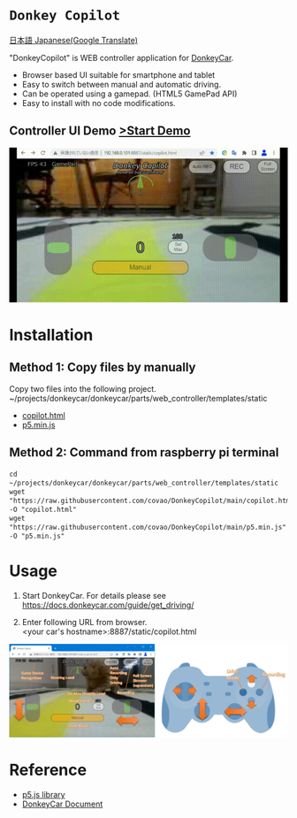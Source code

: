 # <code>Donkey Copilot</code>

[日本語 Japanese(Google Translate)](https://github-com.translate.goog/covao/DonkeyCopilot/blob/main/README.md?_x_tr_sl=en&_x_tr_tl=ja&_x_tr_hl=ja&_x_tr_pto=wapp)  

"DonkeyCopilot" is WEB controller application for [DonkeyCar](https://docs.donkeycar.com/). 
- Browser based UI suitable for smartphone and tablet
- Easy to switch between manual and automatic driving.
- Can be operated using a gamepad. (HTML5 GamePad API)
- Easy to install with no code modifications.  

## Controller UI Demo [>Start Demo](https://covao.github.io/DonkeyCopilot/copilot.html?demo)  

![Donkey Copilot](img/DonkeyCopilot_demo.gif)

# Installation
## Method 1: Copy files by manually
Copy two files into the following project.  
~/projects/donkeycar/donkeycar/parts/web_controller/templates/static
- [copilot.html](https://github.com/covao/DonkeyCopilot/blob/main/copilot.html)
- [p5.min.js](https://github.com/covao/DonkeyCopilot/blob/main/p5.min.js)  
  
  

## Method 2: Command from raspberry pi terminal
```
cd ~/projects/donkeycar/donkeycar/parts/web_controller/templates/static
wget "https://raw.githubusercontent.com/covao/DonkeyCopilot/main/copilot.html"  -O "copilot.html"
wget "https://raw.githubusercontent.com/covao/DonkeyCopilot/main/p5.min.js"  -O "p5.min.js"

```


# Usage
1. Start DonkeyCar. 
For details please see https://docs.donkeycar.com/guide/get_driving/

2. Enter following URL from browser.  
<your car's hostname>:8887/static/copilot.html

![DonkeyCopilot](img/DonkeyCopilot.jpg)

# Reference 
- [p5.js library](https://p5js.org/download/)
- [DonkeyCar Document](https://docs.donkeycar.com/)
